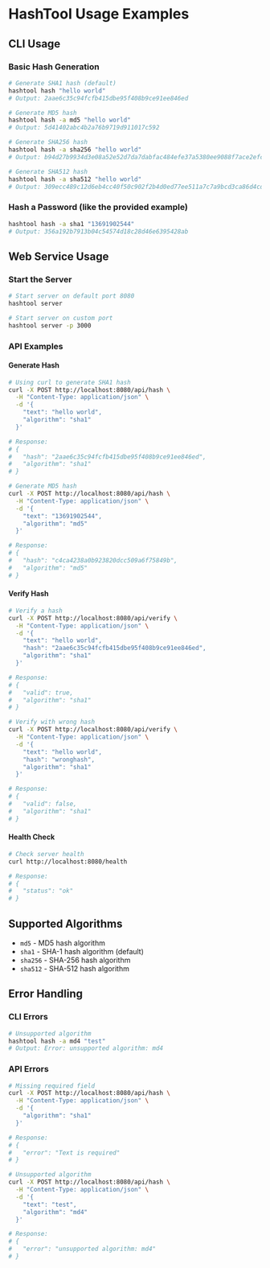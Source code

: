 # HashTool Usage Examples

## CLI Usage

### Basic Hash Generation
```bash
# Generate SHA1 hash (default)
hashtool hash "hello world"
# Output: 2aae6c35c94fcfb415dbe95f408b9ce91ee846ed

# Generate MD5 hash
hashtool hash -a md5 "hello world"
# Output: 5d41402abc4b2a76b9719d911017c592

# Generate SHA256 hash
hashtool hash -a sha256 "hello world"
# Output: b94d27b9934d3e08a52e52d7da7dabfac484efe37a5380ee9088f7ace2efcde9

# Generate SHA512 hash
hashtool hash -a sha512 "hello world"
# Output: 309ecc489c12d6eb4cc40f50c902f2b4d0ed77ee511a7c7a9bcd3ca86d4cd86f989dd35bc5ff499670da34255b45b0cfd830e81f605dcf7dc5542e93ae9cd76f
```

### Hash a Password (like the provided example)
```bash
hashtool hash -a sha1 "13691902544"
# Output: 356a192b7913b04c54574d18c28d46e6395428ab
```

## Web Service Usage

### Start the Server
```bash
# Start server on default port 8080
hashtool server

# Start server on custom port
hashtool server -p 3000
```

### API Examples

#### Generate Hash
```bash
# Using curl to generate SHA1 hash
curl -X POST http://localhost:8080/api/hash \
  -H "Content-Type: application/json" \
  -d '{
    "text": "hello world",
    "algorithm": "sha1"
  }'

# Response:
# {
#   "hash": "2aae6c35c94fcfb415dbe95f408b9ce91ee846ed",
#   "algorithm": "sha1"
# }
```

```bash
# Generate MD5 hash
curl -X POST http://localhost:8080/api/hash \
  -H "Content-Type: application/json" \
  -d '{
    "text": "13691902544",
    "algorithm": "md5"
  }'

# Response:
# {
#   "hash": "c4ca4238a0b923820dcc509a6f75849b",
#   "algorithm": "md5"
# }
```

#### Verify Hash
```bash
# Verify a hash
curl -X POST http://localhost:8080/api/verify \
  -H "Content-Type: application/json" \
  -d '{
    "text": "hello world",
    "hash": "2aae6c35c94fcfb415dbe95f408b9ce91ee846ed",
    "algorithm": "sha1"
  }'

# Response:
# {
#   "valid": true,
#   "algorithm": "sha1"
# }
```

```bash
# Verify with wrong hash
curl -X POST http://localhost:8080/api/verify \
  -H "Content-Type: application/json" \
  -d '{
    "text": "hello world",
    "hash": "wronghash",
    "algorithm": "sha1"
  }'

# Response:
# {
#   "valid": false,
#   "algorithm": "sha1"
# }
```

#### Health Check
```bash
# Check server health
curl http://localhost:8080/health

# Response:
# {
#   "status": "ok"
# }
```

## Supported Algorithms

- `md5` - MD5 hash algorithm
- `sha1` - SHA-1 hash algorithm (default)
- `sha256` - SHA-256 hash algorithm
- `sha512` - SHA-512 hash algorithm

## Error Handling

### CLI Errors
```bash
# Unsupported algorithm
hashtool hash -a md4 "test"
# Output: Error: unsupported algorithm: md4
```

### API Errors
```bash
# Missing required field
curl -X POST http://localhost:8080/api/hash \
  -H "Content-Type: application/json" \
  -d '{
    "algorithm": "sha1"
  }'

# Response:
# {
#   "error": "Text is required"
# }
```

```bash
# Unsupported algorithm
curl -X POST http://localhost:8080/api/hash \
  -H "Content-Type: application/json" \
  -d '{
    "text": "test",
    "algorithm": "md4"
  }'

# Response:
# {
#   "error": "unsupported algorithm: md4"
# }
```